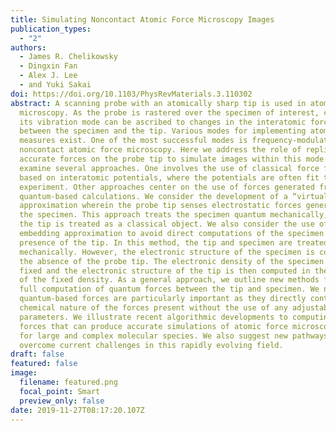 ```yaml
---
title: Simulating Noncontact Atomic Force Microscopy Images
publication_types:
  - "2"
authors:
  - James R. Chelikowsky
  - Dingxin Fan
  - Alex J. Lee
  - and Yuki Sakai
doi: https://doi.org/10.1103/PhysRevMaterials.3.110302
abstract: A scanning probe with an atomically sharp tip is used in atomic force
  microscopy. As the probe is rastered over the specimen of interest, changes in
  its vibration mode can be ascribed to changes in the interatomic forces
  between the specimen and the tip. Various modes for implementing atomic force
  measures exist. One of the most successful modes is frequency-modulation
  noncontact atomic force microscopy. Here we address the role of replicating
  accurate forces on the probe tip to simulate images within this mode. We
  examine several approaches. One involves the use of classical force fields
  based on interatomic potentials, where the potentials are often fit to
  experiment. Other approaches center on the use of forces generated from
  quantum-based calculations. We consider the development of a “virtual tip”
  approximation wherein the probe tip senses electrostatic forces generated by
  the specimen. This approach treats the specimen quantum mechanically, while
  the tip is treated as a classical object. We also consider the use of an
  embedding approximation to avoid direct computations of the specimen in the
  presence of the tip. In this method, the tip and specimen are treated quantum
  mechanically. However, the electronic structure of the specimen is computed in
  the absence of the probe tip. The electronic density of the specimen is then
  fixed and the electronic structure of the tip is then computed in the presence
  of the fixed density. As a general approach, we outline new methods for the
  full computation of quantum forces between the tip and specimen. We note that
  quantum-based forces are particularly important as they directly contain the
  chemical nature of the forces present without the use of any adjustable
  parameters. We illustrate recent algorithmic developments to computing quantum
  forces that can produce accurate simulations of atomic force microscopy images
  for large and complex molecular species. We also suggest new pathways to
  overcome current challenges in this rapidly evolving field.
draft: false
featured: false
image:
  filename: featured.png
  focal_point: Smart
  preview_only: false
date: 2019-11-27T08:17:20.107Z
---
```

